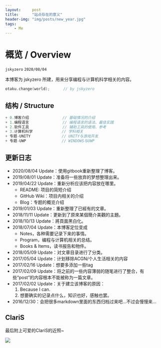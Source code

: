```yaml
---
layout:     post
title:      "站点存在的意义"
header-img: "img/posts/new_year.jpg"
tags:
    - Me
---
```


<!-- 嗯，新站点也渐渐稳定下来了w于是就把之前的第一篇挪回来了。 -->

<!--more-->

# 概览 / Overview
`jskyzero` `2020/08/04`

本博客为 jskyzero 所建，用来分享编程与计算机科学相关的内容。


```C++
otaku.change(world);      // by jskyzero
```

## 结构 / Structure


```C++
+ 0.博客介绍               // 基础情况的介绍
+ 1.编程语言               // 编程语言的语法、最佳实践
+ 2.软件工具               // 辅助工具的使用、参考
+ 3.计算机科学             // 学科相关
+ 专题-UNITY              // UNITY与游戏开发
+ 专题-UWP                // WINDOWS与UWP
```


## 更新日志

+ 2020/08/04 Update：使用gitbook重新整理了博客。
+ 2019/08/01 Update：准备将一些放弃的梦想整理出来。
+ 2019/04/22 Update：重新分析应该把内容放在哪里。
    + README: 项目的简短介绍
    + GitHub Wiki：项目内相关的介绍
    + Blog：专题的概览介绍
+ 2019/01/03 Update：重新整理了已經有的文章。
+ 2018/11/11 Update：更新到了原來某個簡介美觀的主題。
+ 2018/10/13 Update：將頁面黑白化。
+ 2018/07/04 Update：本博客定位变成
    + Notes，各种需要记录下来的事情。
    + Program，编程与计算机相关的总结。
    + Books & Items，读书报告和物件。
+ 2018/05/09 Update：对文章目录进行了分类。
+ 2017/05/04 Update：计划移除ACGN/个人生活相关的内容
+ 2017/02/16 Update：想要多添加一些tag
+ 2017/02/09 Update：将之前的一些内容薄弱的随笔进行了整合，有些“post”的内容根本不能被称为一篇文章。
+ 2017/02/02 Update：关于建立该博客的原因：
    1. Because I can.
    2. 想要确实的记录点什么，知识也好，感触也罢。
+ 2016/12/30：会把很多markdown里面的东西归档过来吧...不过会慢慢来...


## ClariS

最后附上可爱的ClariS的近照~

![](https://www.clarismusic.jp/images/enter/img_main.png)